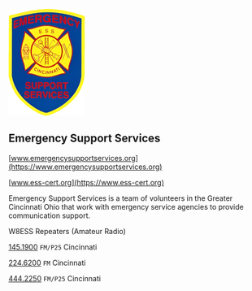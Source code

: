 ![](ess.png)

## Emergency Support Services

[www.emergencysupportservices.org](https://www.emergencysupportservices.org)

[www.ess-cert.org](https://www.ess-cert.org)

Emergency Support Services is a team of volunteers in the Greater Cincinnati Ohio that work with emergency service agencies to provide communication support.

W8ESS Repeaters (Amateur Radio)

[145.1900](https://www.repeaterbook.com/repeaters/details.php?state_id=39&ID=20507) `FM/P25` Cincinnati

[224.6200](https://www.repeaterbook.com/repeaters/details.php?state_id=39&ID=16) `FM` Cincinnati

[444.2250](https://www.repeaterbook.com/repeaters/details.php?state_id=39&ID=17) `FM/P25` Cincinnati
